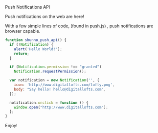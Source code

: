 
Push Notifications API

Push notifications on the web are here!

With a few simple lines of code, (found in push.js) , push notifications are browser capable.

```javascript
function shunno_push_api() {
  if (!Notification) {
    alert('Hello World!'); 
    return;
  }

  if (Notification.permission !== "granted")
    Notification.requestPermission();

  var notification = new Notification('', {
    icon: 'http://www.digitallofts.com/lofty.png',
    body: "Say hello! hello@digitallofts.com",
  });

  notification.onclick = function () {
    window.open("http://www.digitallofts.com");      
  };
}
```

Enjoy!

